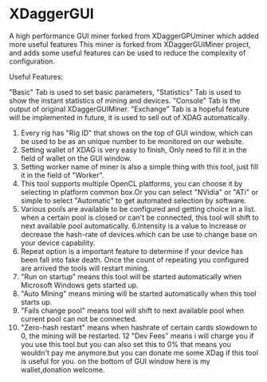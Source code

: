 # XDaggerGUI
A high performance GUI miner forked from XDaggerGPUminer which added more useful features
This miner is forked from XDaggerGUIMiner project, and adds some useful features can be used to reduce the complexity of configuration.

Useful Features:

"Basic" Tab is used to set basic parameters, "Statistics" Tab is used to show the instant statistics of mining and devices. "Console" Tab is the output of original XDaggerGUIMiner. "Exchange" Tab is a hopeful feature will be implemented in future, it is used to sell out of XDAG automatically.

1. Every rig has "Rig ID" that shows on the top of GUI window, which can be used to be as an unique number to be monitored on our website.
2. Setting wallet of XDAG is very easy to finish, Only need to fill it in the field of wallet on the GUI window.
3. Setting worker name of miner is also a simple thing with this tool, just fill it in the field of "Worker".
4. This tool supports multiple OpenCL platforms, you can choose it by selecting in platform common box.Or you can select "NVidia" or "ATi" or simple to select "Automatic" to get automated selection by software.
5. Various pools are available to be configured and getting choice in a list. when a certain pool is closed or can't be connected, this tool will shift to next available pool automatically.
6.Intensity is a value to Increase or decrease the hash-rate of devices.which can be use to change base on your device capability.
7. Repeat option is a important feature to determine if your device has been fall into fake death. Once the count of repeating you configured are arrived the tools will restart mining.
8. "Run on startup" means this tool will be started automatically when Microsoft Windows gets started up.
9. "Auto Mining" means mining will be started automatically when this tool starts up.
10. "Fails change pool" means tool will shift to next available pool when current pool can not be connected.
11. "Zero-hash restart" means when hashrate of certain cards slowdown to 0, the mining will be restarted.
12 "Dev Fees" means i will charge you if you use this tool.but you can also set  this to 0% that means you wouldn't pay me anymore.but you can donate me some XDag if this tool is useful for you. on the bottom of GUI window here is my wallet,donation welcome.

